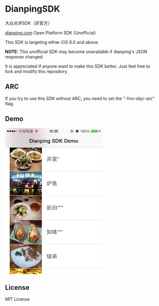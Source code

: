 DianpingSDK
===========

大众点评SDK（非官方）   

[dianping.com](http://dianping.com) Open Platform SDK (Unofficial)

This SDK is targeting either iOS 6.0 and above.

**NOTE:** This unofficial SDK may become unavailable if dianping's JSON response changed. 

It is appreciated if anyone want to make this SDK better. 
Just feel free to fork and modify this repository.

## ARC

If you try to use this SDK without ARC, you need to set the "-fno-objc-arc" flag.

## Demo

![My image](screenshot.PNG)

## License

MIT License
